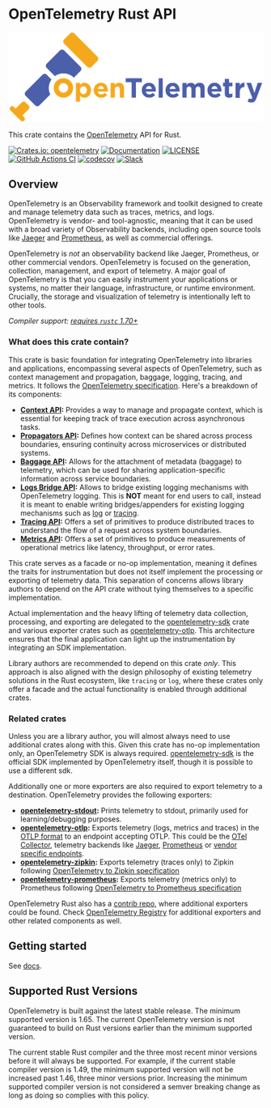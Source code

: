# OpenTelemetry Rust API

![OpenTelemetry — An observability framework for cloud-native software.][splash]

[splash]: https://raw.githubusercontent.com/open-telemetry/opentelemetry-rust/main/assets/logo-text.png

This crate contains the [OpenTelemetry](https://opentelemetry.io/) API for Rust.

[![Crates.io: opentelemetry](https://img.shields.io/crates/v/opentelemetry.svg)](https://crates.io/crates/opentelemetry)
[![Documentation](https://docs.rs/opentelemetry/badge.svg)](https://docs.rs/opentelemetry)
[![LICENSE](https://img.shields.io/crates/l/opentelemetry)](./LICENSE)
[![GitHub Actions CI](https://github.com/open-telemetry/opentelemetry-rust/workflows/CI/badge.svg)](https://github.com/open-telemetry/opentelemetry-rust/actions?query=workflow%3ACI+branch%3Amain)
[![codecov](https://codecov.io/gh/open-telemetry/opentelemetry-rust/branch/main/graph/badge.svg)](https://codecov.io/gh/open-telemetry/opentelemetry-rust)
[![Slack](https://img.shields.io/badge/slack-@cncf/otel/rust-brightgreen.svg?logo=slack)](https://cloud-native.slack.com/archives/C03GDP0H023)

## Overview

OpenTelemetry is an Observability framework and toolkit designed to create and
manage telemetry data such as traces, metrics, and logs. OpenTelemetry is
vendor- and tool-agnostic, meaning that it can be used with a broad variety of
Observability backends, including open source tools like [Jaeger] and
[Prometheus], as well as commercial offerings.

OpenTelemetry is *not* an observability backend like Jaeger, Prometheus, or other
commercial vendors. OpenTelemetry is focused on the generation, collection,
management, and export of telemetry. A major goal of OpenTelemetry is that you
can easily instrument your applications or systems, no matter their language,
infrastructure, or runtime environment. Crucially, the storage and visualization
of telemetry is intentionally left to other tools.

*Compiler support: [requires `rustc` 1.70+][msrv]*

[Prometheus]: https://prometheus.io
[Jaeger]: https://www.jaegertracing.io
[msrv]: #supported-rust-versions

### What does this crate contain?

This crate is basic foundation for integrating OpenTelemetry into libraries and
applications, encompassing several aspects of OpenTelemetry, such as context
management and propagation, baggage, logging, tracing, and metrics. It follows
the [OpenTelemetry
specification](https://github.com/open-telemetry/opentelemetry-specification).
Here's a breakdown of its components:

- **[Context
  API](https://github.com/open-telemetry/opentelemetry-specification/blob/main/specification/context/README.md):**
  Provides a way to manage and propagate context, which is essential for keeping
  track of trace execution across asynchronous tasks.
- **[Propagators
  API](https://github.com/open-telemetry/opentelemetry-specification/blob/main/specification/context/api-propagators.md):**
  Defines how context can be shared across process boundaries, ensuring
  continuity across microservices or distributed systems.
- **[Baggage
  API](https://github.com/open-telemetry/opentelemetry-specification/blob/main/specification/baggage/api.md):**
  Allows for the attachment of metadata (baggage) to telemetry, which can be
  used for sharing application-specific information across service boundaries.
- **[Logs Bridge
  API](https://github.com/open-telemetry/opentelemetry-specification/blob/main/specification/logs/api.md):**
  Allows to bridge existing logging mechanisms with OpenTelemetry logging. This
  is **NOT** meant for end users to call, instead it is meant to enable writing
  bridges/appenders for existing logging mechanisms such as
  [log](https://crates.io/crates/log) or
  [tracing](https://crates.io/crates/tracing).
- **[Tracing
  API](https://github.com/open-telemetry/opentelemetry-specification/blob/main/specification/trace/api.md):**
  Offers a set of primitives to produce distributed traces to understand the
  flow of a request across system boundaries.
- **[Metrics
  API](https://github.com/open-telemetry/opentelemetry-specification/blob/main/specification/metrics/api.md):**
  Offers a set of primitives to produce measurements of operational metrics like
  latency, throughput, or error rates.

This crate serves as a facade or no-op implementation, meaning it defines the
traits for instrumentation but does not itself implement the processing or
exporting of telemetry data. This separation of concerns allows library authors
to depend on the API crate without tying themselves to a specific
implementation.

Actual implementation and the heavy lifting of telemetry data collection,
processing, and exporting are delegated to the
[opentelemetry-sdk](https://crates.io/crates/opentelemetry-sdk) crate and
various exporter crates such as
[opentelemetry-otlp](https://crates.io/crates/opentelemetry-otlp). This
architecture ensures that the final application can light up the instrumentation
by integrating an SDK implementation.

Library authors are recommended to depend on this crate *only*. This approach is
also aligned with the design philosophy of existing telemetry solutions in the
Rust ecosystem, like `tracing` or `log`, where these crates only offer a facade
and the actual functionality is enabled through additional crates.

### Related crates

Unless you are a library author, you will almost always need to use additional
crates along with this. Given this crate has no-op implementation only, an
OpenTelemetry SDK is always required.
[opentelemetry-sdk](https://crates.io/crates/opentelemetry-sdk) is the official
SDK implemented by OpenTelemetry itself, though it is possible to use a
different sdk.

Additionally one or more exporters are also required to export telemetry to a
destination. OpenTelemetry provides the following exporters:

- **[opentelemetry-stdout](https://crates.io/crates/opentelemetry-stdout):**
  Prints telemetry to stdout, primarily used for learning/debugging purposes.
- **[opentelemetry-otlp](https://crates.io/crates/opentelemetry-otlp):** Exports
  telemetry (logs, metrics and traces) in the [OTLP
  format](https://github.com/open-telemetry/opentelemetry-specification/tree/main/specification/protocol)
  to an endpoint accepting OTLP. This could be the [OTel
  Collector](https://github.com/open-telemetry/opentelemetry-collector),
  telemetry backends like [Jaeger](https://www.jaegertracing.io/),
  [Prometheus](https://prometheus.io/docs/prometheus/latest/feature_flags/#otlp-receiver)
  or [vendor specific endpoints](https://opentelemetry.io/ecosystem/vendors/).
- **[opentelemetry-zipkin](https://crates.io/crates/opentelemetry-zipkin):**
  Exports telemetry (traces only) to Zipkin following [OpenTelemetry to Zipkin
  specification](https://github.com/open-telemetry/opentelemetry-specification/blob/main/specification/trace/sdk_exporters/zipkin.md)
- **[opentelemetry-prometheus](https://crates.io/crates/opentelemetry-prometheus):**
  Exports telemetry (metrics only) to Prometheus following [OpenTelemetry to
  Prometheus
  specification](https://github.com/open-telemetry/opentelemetry-specification/blob/main/specification/metrics/sdk_exporters/prometheus.md)

OpenTelemetry Rust also has a [contrib
repo](https://github.com/open-telemetry/opentelemetry-rust-contrib), where
additional exporters could be found. Check [OpenTelemetry
Registry](https://opentelemetry.io/ecosystem/registry/?language=rust) for
additional exporters and other related components as well.

## Getting started

See [docs](https://docs.rs/opentelemetry).

## Supported Rust Versions

OpenTelemetry is built against the latest stable release. The minimum supported
version is 1.65. The current OpenTelemetry version is not guaranteed to build
on Rust versions earlier than the minimum supported version.

The current stable Rust compiler and the three most recent minor versions
before it will always be supported. For example, if the current stable compiler
version is 1.49, the minimum supported version will not be increased past 1.46,
three minor versions prior. Increasing the minimum supported compiler version
is not considered a semver breaking change as long as doing so complies with
this policy.
